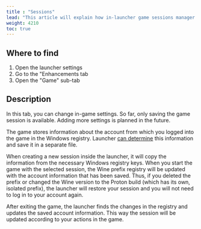 ```yaml
---
title : "Sessions"
lead: "This article will explain how in-launcher game sessions manager works"
weight: 4210
toc: true
---
```


## Where to find

1. Open the launcher settings
2. Go to the "Enhancements tab
3. Open the "Game" sub-tab

## Description

In this tab, you can change in-game settings. So far, only saving the game session is available. Adding more settings is planned in the future.

The game stores information about the account from which you logged into the game in the Windows registry. Launcher [can determine](https://github.com/an-anime-team/anime-launcher-sdk/blob/7e7db30de4c02cf62b58770d2a4ee5ed0337edd4/src/games/genshin/sessions.rs ) this information and save it in a separate file.

When creating a new session inside the launcher, it will copy the information from the necessary Windows registry keys. When you start the game with the selected session, the Wine prefix registry will be updated with the account information that has been saved. Thus, if you deleted the prefix or changed the Wine version to the Proton build (which has its own, isolated prefix), the launcher will restore your session and you will not need to log in to your account again.

After exiting the game, the launcher finds the changes in the registry and updates the saved account information. This way the session will be updated according to your actions in the game.
